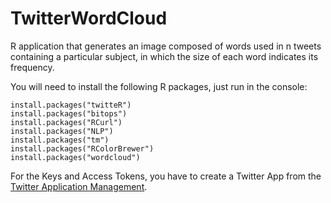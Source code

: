 # TwitterWordCloud

R application that generates an image composed of words used in n tweets containing a particular subject, in which the size of each word indicates its frequency.

You will need to install the following R packages, just run in the console:
```
install.packages("twitteR")
install.packages("bitops")
install.packages("RCurl")
install.packages("NLP")
install.packages("tm")
install.packages("RColorBrewer")
install.packages("wordcloud")
```
For the Keys and Access Tokens, you have to create a Twitter App from the [Twitter Application Management](https://apps.twitter.com).
